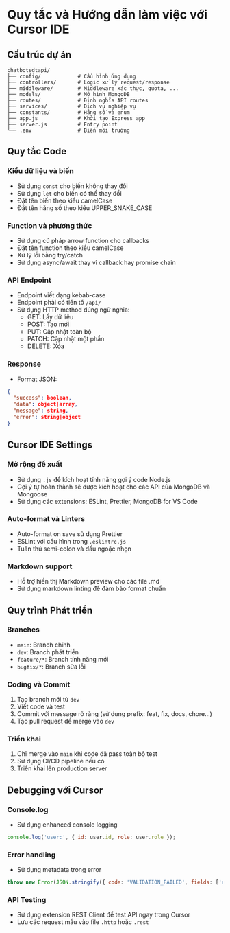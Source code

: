# Quy tắc và Hướng dẫn làm việc với Cursor IDE

## Cấu trúc dự án

```
chatbotsdtapi/
├── config/            # Cấu hình ứng dụng
├── controllers/       # Logic xử lý request/response
├── middleware/        # Middleware xác thực, quota, ...
├── models/            # Mô hình MongoDB
├── routes/            # Định nghĩa API routes
├── services/          # Dịch vụ nghiệp vụ
├── constants/         # Hằng số và enum
├── app.js             # Khởi tạo Express app
├── server.js          # Entry point
└── .env               # Biến môi trường
```

## Quy tắc Code

### Kiểu dữ liệu và biến
- Sử dụng `const` cho biến không thay đổi
- Sử dụng `let` cho biến có thể thay đổi
- Đặt tên biến theo kiểu camelCase
- Đặt tên hằng số theo kiểu UPPER_SNAKE_CASE

### Function và phương thức
- Sử dụng cú pháp arrow function cho callbacks
- Đặt tên function theo kiểu camelCase
- Xử lý lỗi bằng try/catch
- Sử dụng async/await thay vì callback hay promise chain

### API Endpoint
- Endpoint viết dạng kebab-case
- Endpoint phải có tiền tố `/api/`
- Sử dụng HTTP method đúng ngữ nghĩa:
  - GET: Lấy dữ liệu
  - POST: Tạo mới
  - PUT: Cập nhật toàn bộ
  - PATCH: Cập nhật một phần
  - DELETE: Xóa

### Response
- Format JSON:
```json
{
  "success": boolean,
  "data": object|array,
  "message": string,
  "error": string|object
}
```

## Cursor IDE Settings

### Mở rộng đề xuất
- Sử dụng `.js` để kích hoạt tính năng gợi ý code Node.js
- Gợi ý tự hoàn thành sẽ được kích hoạt cho các API của MongoDB và Mongoose
- Sử dụng các extensions: ESLint, Prettier, MongoDB for VS Code

### Auto-format và Linters
- Auto-format on save sử dụng Prettier
- ESLint với cấu hình trong `.eslintrc.js`
- Tuân thủ semi-colon và dấu ngoặc nhọn

### Markdown support
- Hỗ trợ hiển thị Markdown preview cho các file .md
- Sử dụng markdown linting để đảm bảo format chuẩn

## Quy trình Phát triển

### Branches
- `main`: Branch chính
- `dev`: Branch phát triển
- `feature/*`: Branch tính năng mới
- `bugfix/*`: Branch sửa lỗi

### Coding và Commit
1. Tạo branch mới từ `dev`
2. Viết code và test
3. Commit với message rõ ràng (sử dụng prefix: feat, fix, docs, chore...)
4. Tạo pull request để merge vào `dev`

### Triển khai
1. Chỉ merge vào `main` khi code đã pass toàn bộ test
2. Sử dụng CI/CD pipeline nếu có
3. Triển khai lên production server

## Debugging với Cursor

### Console.log
- Sử dụng enhanced console logging
```javascript
console.log('user:', { id: user.id, role: user.role });
```

### Error handling
- Sử dụng metadata trong error
```javascript
throw new Error(JSON.stringify({ code: 'VALIDATION_FAILED', fields: ['email'] }));
```

### API Testing
- Sử dụng extension REST Client để test API ngay trong Cursor
- Lưu các request mẫu vào file `.http` hoặc `.rest` 